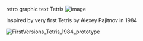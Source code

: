 retro graphic text Tetris
![image](https://github.com/user-attachments/assets/7b4029a2-58f6-499b-8eda-6c994816c27b)




Inspired by very first Tetris by Alexey Pajitnov in 1984

![FirstVersions_Tetris_1984_prototype](https://github.com/user-attachments/assets/58276d29-4a55-4904-918b-c8f2b0ce0a3d)


